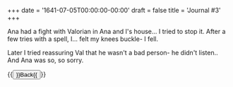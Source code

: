 +++
date = '1641-07-05T00:00:00-00:00'
draft = false
title = 'Journal #3'
+++

Ana had a fight with Valorian in Ana and I's house... I tried to stop it.
After a few tries with a spell, I... felt my knees buckle- I fell.

Later I tried reassuring Val that he wasn't a bad person- he didn't listen..
And Ana was so, so sorry.

{{<button href="../../..">}}Back{{</button>}}
